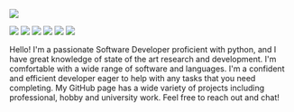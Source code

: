 ![](http://github-profile-summary-cards.vercel.app/api/cards/profile-details?username=RENYREYNOLDSON&theme=github_dark)

![](https://img.shields.io/badge/github-%23121011.svg?style=for-the-badge&logo=github&logoColor=white)
![](https://img.shields.io/badge/UpWork-6FDA44?style=for-the-badge&logo=Upwork&logoColor=white)
![](https://img.shields.io/badge/LinkedIn-0077B5?style=for-the-badge&logo=linkedin&logoColor=white)
![](https://img.shields.io/badge/-LeetCode-FFA116?style=for-the-badge&logo=LeetCode&logoColor=black)
![](https://img.shields.io/badge/Gmail-D14836?style=for-the-badge&logo=gmail&logoColor=white)
![](https://img.shields.io/badge/Python-FFD43B?style=for-the-badge&logo=python&logoColor=blue)



Hello! I'm a passionate Software Developer proficient with python, and I have great knowledge of state of the art research and development. I'm comfortable with a wide range of software and languages. I'm a confident and efficient developer eager to help with any tasks that you need completing. My GitHub page has a wide variety of projects including professional, hobby and university work. Feel free to reach out and chat!
